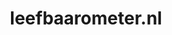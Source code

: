 ---
layout: post
title:  "leefbaarometer.nl"
internal_url:  "/data/leefbaarometer.nl.html"
categories: dutchgov
---